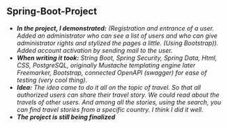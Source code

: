 ## Spring-Boot-Project
- ***In the project, I demonstrated:** (Registration and entrance of a user. Added an administrator who can see a list of users and who can give administrator rights and stylized the pages a little. (Using Bootstrap)). Added account activation by sending mail to the user.*
- ***When writing it took:** String Boot, Spring Security, Spring Data, Html, CSS, PostgreSQL, originally Mustache templating engine later Freemarker, Bootstrap, 
connected OpenAPI (swagger) for ease of testing (very cool thing).*
- ***Idea:** The idea came to do it all on the topic of travel. So that all authorized users can share their travel story. We could read about the travels of other users.
And among all the stories, using the search, you can find travel stories from a specific country. I think I did it well.*
- ***The project is still being finalized***
